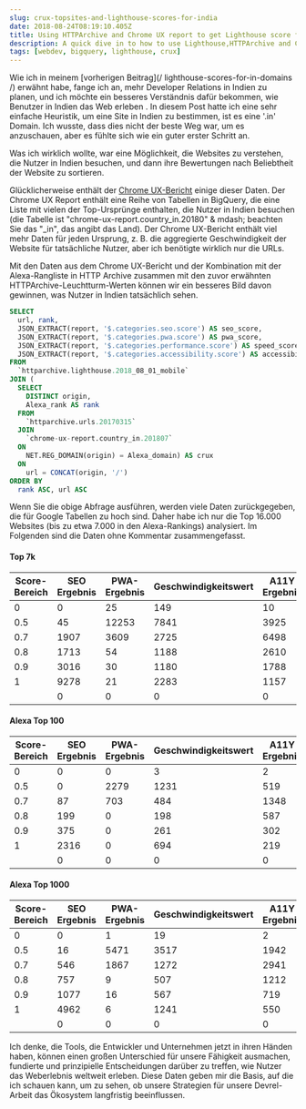 ```yaml
---
slug: crux-topsites-and-lighthouse-scores-for-india
date: 2018-08-24T08:19:10.405Z
title: Using HTTPArchive and Chrome UX report to get Lighthouse score for top visited sites in India.
description: A quick dive in to how to use Lighthouse,HTTPArchive and Chrome UX report to try and understand how users in a country might experience the web.
tags: [webdev, bigquery, lighthouse, crux]
---
```



Wie ich in meinem [vorherigen Beitrag](/ lighthouse-scores-for-in-domains /) erwähnt habe, fange ich an, mehr Developer Relations in Indien zu planen, und ich möchte ein besseres Verständnis dafür bekommen, wie Benutzer in Indien das Web erleben . In diesem Post hatte ich eine sehr einfache Heuristik, um eine Site in Indien zu bestimmen, ist es eine '.in' Domain. Ich wusste, dass dies nicht der beste Weg war, um es anzuschauen, aber es fühlte sich wie ein guter erster Schritt an.

Was ich wirklich wollte, war eine Möglichkeit, die Websites zu verstehen, die Nutzer in Indien besuchen, und dann ihre Bewertungen nach Beliebtheit der Website zu sortieren.

Glücklicherweise enthält der [Chrome UX-Bericht](https://developers.google.com/web/tools/chrome-user-experience-report/) einige dieser Daten. Der Chrome UX Report enthält eine Reihe von Tabellen in BigQuery, die eine Liste mit vielen der Top-Ursprünge enthalten, die Nutzer in Indien besuchen (die Tabelle ist "chrome-ux-report.country_in.20180" & mdash; beachten Sie das "_in", das angibt das Land). Der Chrome UX-Bericht enthält viel mehr Daten für jeden Ursprung, z. B. die aggregierte Geschwindigkeit der Website für tatsächliche Nutzer, aber ich benötigte wirklich nur die URLs.

Mit den Daten aus dem Chrome UX-Bericht und der Kombination mit der Alexa-Rangliste in HTTP Archive zusammen mit den zuvor erwähnten HTTPArchive-Leuchtturm-Werten können wir ein besseres Bild davon gewinnen, was Nutzer in Indien tatsächlich sehen.




```sql
SELECT
  url, rank,
  JSON_EXTRACT(report, '$.categories.seo.score') AS seo_score,
  JSON_EXTRACT(report, '$.categories.pwa.score') AS pwa_score,
  JSON_EXTRACT(report, '$.categories.performance.score') AS speed_score,
  JSON_EXTRACT(report, '$.categories.accessibility.score') AS accessibility_score
FROM
  `httparchive.lighthouse.2018_08_01_mobile`
JOIN (
  SELECT
    DISTINCT origin,
    Alexa_rank AS rank
  FROM
    `httparchive.urls.20170315`
  JOIN
    `chrome-ux-report.country_in.201807`
  ON
    NET.REG_DOMAIN(origin) = Alexa_domain) AS crux
  ON
    url = CONCAT(origin, '/')
ORDER BY
  rank ASC, url ASC
```


Wenn Sie die obige Abfrage ausführen, werden viele Daten zurückgegeben, die für Google Tabellen zu hoch sind. Daher habe ich nur die Top 16.000 Websites (bis zu etwa 7.000 in den Alexa-Rankings) analysiert. Im Folgenden sind die Daten ohne Kommentar zusammengefasst.

#### Top 7k

<table><thead><th> Score-Bereich </th><th> SEO Ergebnis </th><th> PWA-Ergebnis </th><th> Geschwindigkeitswert </th><th> A11Y Ergebnis </th></thead><tbody><tr><td> 0 </td><td> 0 </td><td> 25 </td><td> 149 </td><td> 10 </td></tr><tr><td> 0.5 </td><td> 45 </td><td> 12253 </td><td> 7841 </td><td> 3925 </td></tr><tr><td> 0.7 </td><td> 1907 </td><td> 3609 </td><td> 2725 </td><td> 6498 </td></tr><tr><td> 0.8 </td><td> 1713 </td><td> 54 </td><td> 1188 </td><td> 2610 </td></tr><tr><td> 0.9 </td><td> 3016 </td><td> 30 </td><td> 1180 </td><td> 1788 </td></tr><tr><td> 1 </td><td> 9278 </td><td> 21 </td><td> 2283 </td><td> 1157 </td></tr><tr><td></td><td> 0 </td><td> 0 </td><td> 0 </td><td> 0 </td></tr></tbody></table>

#### Alexa Top 100

<table><thead><th> Score-Bereich </th><th> SEO Ergebnis </th><th> PWA-Ergebnis </th><th> Geschwindigkeitswert </th><th> A11Y Ergebnis </th></thead><tbody><tr><td> 0 </td><td> 0 </td><td> 0 </td><td> 3 </td><td> 2 </td></tr><tr><td> 0.5 </td><td> 0 </td><td> 2279 </td><td> 1231 </td><td> 519 </td></tr><tr><td> 0.7 </td><td> 87 </td><td> 703 </td><td> 484 </td><td> 1348 </td></tr><tr><td> 0.8 </td><td> 199 </td><td> 0 </td><td> 198 </td><td> 587 </td></tr><tr><td> 0.9 </td><td> 375 </td><td> 0 </td><td> 261 </td><td> 302 </td></tr><tr><td> 1 </td><td> 2316 </td><td> 0 </td><td> 694 </td><td> 219 </td></tr><tr><td></td><td> 0 </td><td> 0 </td><td> 0 </td><td> 0 </td></tr></tbody></table>

#### Alexa Top 1000

<table><thead><th> Score-Bereich </th><th> SEO Ergebnis </th><th> PWA-Ergebnis </th><th> Geschwindigkeitswert </th><th> A11Y Ergebnis </th></thead><tbody><tr><td> 0 </td><td> 0 </td><td> 1 </td><td> 19 </td><td> 2 </td></tr><tr><td> 0.5 </td><td> 16 </td><td> 5471 </td><td> 3517 </td><td> 1942 </td></tr><tr><td> 0.7 </td><td> 546 </td><td> 1867 </td><td> 1272 </td><td> 2941 </td></tr><tr><td> 0.8 </td><td> 757 </td><td> 9 </td><td> 507 </td><td> 1212 </td></tr><tr><td> 0.9 </td><td> 1077 </td><td> 16 </td><td> 567 </td><td> 719 </td></tr><tr><td> 1 </td><td> 4962 </td><td> 6 </td><td> 1241 </td><td> 550 </td></tr><tr><td></td><td> 0 </td><td> 0 </td><td> 0 </td><td> 0 </td></tr></tbody></table>

Ich denke, die Tools, die Entwickler und Unternehmen jetzt in ihren Händen haben, können einen großen Unterschied für unsere Fähigkeit ausmachen, fundierte und prinzipielle Entscheidungen darüber zu treffen, wie Nutzer das Weberlebnis weltweit erleben. Diese Daten geben mir die Basis, auf die ich schauen kann, um zu sehen, ob unsere Strategien für unsere Devrel-Arbeit das Ökosystem langfristig beeinflussen.